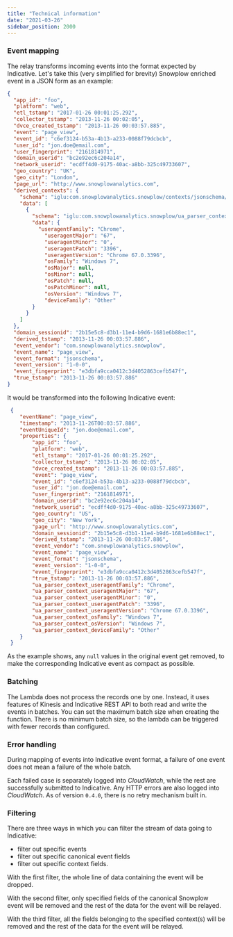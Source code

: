 ```yaml
---
title: "Technical information"
date: "2021-03-26"
sidebar_position: 2000
---
```


### Event mapping

The relay transforms incoming events into the format expected by Indicative. Let's take this (very simplified for brevity) Snowplow enriched event in a JSON form as an example:

```json
{
  "app_id": "foo",
  "platform": "web",
  "etl_tstamp": "2017-01-26 00:01:25.292",
  "collector_tstamp": "2013-11-26 00:02:05",
  "dvce_created_tstamp": "2013-11-26 00:03:57.885",
  "event": "page_view",
  "event_id": "c6ef3124-b53a-4b13-a233-0088f79dcbcb",
  "user_id": "jon.doe@email.com",
  "user_fingerprint": "2161814971",
  "domain_userid": "bc2e92ec6c204a14",
  "network_userid": "ecdff4d0-9175-40ac-a8bb-325c49733607",
  "geo_country": "UK",
  "geo_city": "London",
  "page_url": "http://www.snowplowanalytics.com",
  "derived_contexts": {
    "schema": "iglu:com.snowplowanalytics.snowplow/contexts/jsonschema/1-0-1",
    "data": [
      {
        "schema": "iglu:com.snowplowanalytics.snowplow/ua_parser_context/jsonschema/1-0-0",
        "data": {
          "useragentFamily": "Chrome",
            "useragentMajor": "67",
            "useragentMinor": "0",
            "useragentPatch": "3396",
            "useragentVersion": "Chrome 67.0.3396",
            "osFamily": "Windows 7",
            "osMajor": null,
            "osMinor": null,
            "osPatch": null,
            "osPatchMinor": null,
            "osVersion": "Windows 7",
            "deviceFamily": "Other"
        }
      }
    ]
  },
  "domain_sessionid": "2b15e5c8-d3b1-11e4-b9d6-1681e6b88ec1",
  "derived_tstamp": "2013-11-26 00:03:57.886",
  "event_vendor": "com.snowplowanalytics.snowplow",
  "event_name": "page_view",
  "event_format": "jsonschema",
  "event_version": "1-0-0",
  "event_fingerprint": "e3dbfa9cca0412c3d4052863cefb547f",
  "true_tstamp": "2013-11-26 00:03:57.886"
}
```

It would be transformed into the following Indicative event:

```json
 {
    "eventName": "page_view",
    "timestamp": "2013-11-26T00:03:57.886",
    "eventUniqueId": "jon.doe@email.com",
    "properties": {
        "app_id": "foo",
        "platform": "web",
        "etl_tstamp": "2017-01-26 00:01:25.292",
        "collector_tstamp": "2013-11-26 00:02:05",
        "dvce_created_tstamp": "2013-11-26 00:03:57.885",
        "event": "page_view",
        "event_id": "c6ef3124-b53a-4b13-a233-0088f79dcbcb",
        "user_id": "jon.doe@email.com",
        "user_fingerprint": "2161814971",
        "domain_userid": "bc2e92ec6c204a14",
        "network_userid": "ecdff4d0-9175-40ac-a8bb-325c49733607",
        "geo_country": "US",
        "geo_city": "New York",
        "page_url": "http://www.snowplowanalytics.com",
        "domain_sessionid": "2b15e5c8-d3b1-11e4-b9d6-1681e6b88ec1",
        "derived_tstamp": "2013-11-26 00:03:57.886",
        "event_vendor": "com.snowplowanalytics.snowplow",
        "event_name": "page_view",
        "event_format": "jsonschema",
        "event_version": "1-0-0",
        "event_fingerprint": "e3dbfa9cca0412c3d4052863cefb547f",
        "true_tstamp": "2013-11-26 00:03:57.886",
        "ua_parser_context_useragentFamily": "Chrome",
        "ua_parser_context_useragentMajor": "67",
        "ua_parser_context_useragentMinor": "0",
        "ua_parser_context_useragentPatch": "3396",
        "ua_parser_context_useragentVersion": "Chrome 67.0.3396",
        "ua_parser_context_osFamily": "Windows 7",
        "ua_parser_context_osVersion": "Windows 7",
        "ua_parser_context_deviceFamily": "Other"  
    }
 }
```

As the example shows, any `null` values in the original event get removed, to make the corresponding Indicative event as compact as possible.

### Batching

The Lambda does not process the records one by one. Instead, it uses features of Kinesis and Indicative REST API to both read and write the events in batches. You can set the maximum batch size when creating the function. There is no minimum batch size, so the lambda can be triggered with fewer records than configured.

### Error handling

During mapping of events into Indicative event format, a failure of one event does not mean a failure of the whole batch.

Each failed case is separately logged into _CloudWatch_, while the rest are successfully submitted to Indicative. Any HTTP errors are also logged into _CloudWatch_. As of version `0.4.0`, there is no retry mechanism built in.

### Filtering

There are three ways in which you can filter the stream of data going to Indicative:

- filter out specific events
- filter out specific canonical event fields
- filter out specific context fields.

With the first filter, the whole line of data containing the event will be dropped.

With the second filter, only specified fields of the canonical Snowplow event will be removed and the rest of the data for the event will be relayed.

With the third filter, all the fields belonging to the specified context(s) will be removed and the rest of the data for the event will be relayed.
